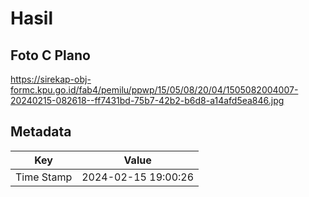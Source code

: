 # Hasil

## Foto C Plano

https://sirekap-obj-formc.kpu.go.id/fab4/pemilu/ppwp/15/05/08/20/04/1505082004007-20240215-082618--ff7431bd-75b7-42b2-b6d8-a14afd5ea846.jpg


## Metadata

| Key        | Value               |
| ---------- | ------------------- |
| Time Stamp | 2024-02-15 19:00:26 |



